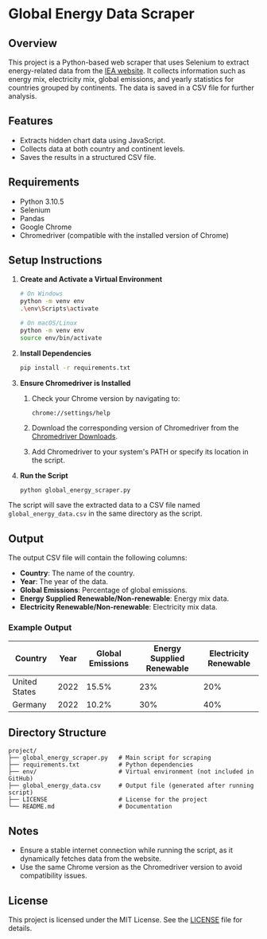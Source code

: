 # Global Energy Data Scraper

## Overview

This project is a Python-based web scraper that uses Selenium to extract energy-related data from the [IEA website](https://www.iea.org/). It collects information such as energy mix, electricity mix, global emissions, and yearly statistics for countries grouped by continents. The data is saved in a CSV file for further analysis.

## Features

- Extracts hidden chart data using JavaScript.
- Collects data at both country and continent levels.
- Saves the results in a structured CSV file.

## Requirements

- Python 3.10.5
- Selenium
- Pandas
- Google Chrome
- Chromedriver (compatible with the installed version of Chrome)

## Setup Instructions

1. **Create and Activate a Virtual Environment**

   ```bash
   # On Windows
   python -m venv env
   .\env\Scripts\activate

   # On macOS/Linux
   python -m venv env
   source env/bin/activate
   ```

2. **Install Dependencies**

   ```bash
   pip install -r requirements.txt
   ```

3. **Ensure Chromedriver is Installed**

   1. Check your Chrome version by navigating to:

      ```plaintext
      chrome://settings/help
      ```

   2. Download the corresponding version of Chromedriver from the [Chromedriver Downloads](https://chromedriver.chromium.org/downloads).
   3. Add Chromedriver to your system's PATH or specify its location in the script.

4. **Run the Script**

   ```bash
   python global_energy_scraper.py
   ```

The script will save the extracted data to a CSV file named `global_energy_data.csv` in the same directory as the script.

## Output

The output CSV file will contain the following columns:

- **Country**: The name of the country.
- **Year**: The year of the data.
- **Global Emissions**: Percentage of global emissions.
- **Energy Supplied Renewable/Non-renewable**: Energy mix data.
- **Electricity Renewable/Non-renewable**: Electricity mix data.

### Example Output

| Country         | Year | Global Emissions | Energy Supplied Renewable | Electricity Renewable |
|-----------------|------|------------------|---------------------------|------------------------|
| United States   | 2022 | 15.5%            | 23%                       | 20%                   |
| Germany         | 2022 | 10.2%            | 30%                       | 40%                   |

## Directory Structure

```plaintext
project/
├── global_energy_scraper.py   # Main script for scraping
├── requirements.txt           # Python dependencies
├── env/                       # Virtual environment (not included in GitHub)
├── global_energy_data.csv     # Output file (generated after running script)
├── LICENSE                    # License for the project
└── README.md                  # Documentation
```

## Notes

- Ensure a stable internet connection while running the script, as it dynamically fetches data from the website.
- Use the same Chrome version as the Chromedriver version to avoid compatibility issues.

## License

This project is licensed under the MIT License. See the [LICENSE](LICENSE) file for details.
